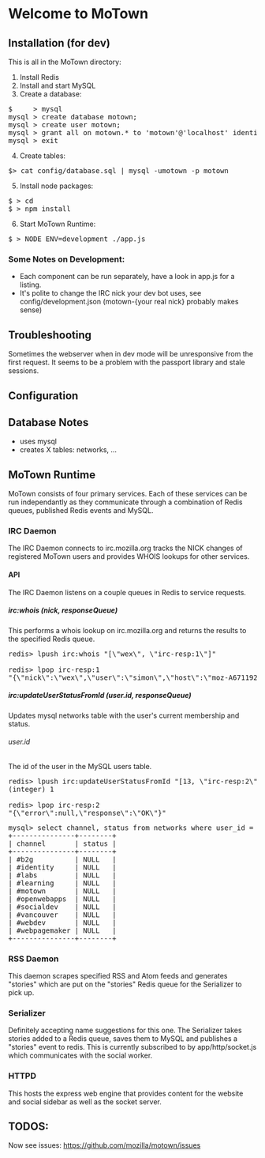 # Welcome to MoTown

## Installation (for dev)

This is all in the MoTown directory:

1. Install Redis
2. Install and start MySQL
3. Create a database:
<pre>
$     > mysql
mysql > create database motown;
mysql > create user motown;
mysql > grant all on motown.* to 'motown'@'localhost' identified by 'motown';
mysql > exit
</pre>
4. Create tables:
<pre>
$> cat config/database.sql | mysql -umotown -p motown
</pre>
5. Install node packages:
<pre>
$ > cd <motown directory>
$ > npm install
</pre>
6. Start MoTown Runtime:

<pre>
$ > NODE_ENV=development ./app.js 
</pre>

### Some Notes on Development:

* Each component can be run separately, have a look in app.js for a listing.
* It's polite to change the IRC nick your dev bot uses, see config/development.json (motown-{your real nick} probably makes sense)

## Troubleshooting

Sometimes the webserver when in dev mode will be unresponsive from the first request. It seems to be a problem with the passport
library and stale sessions.

## Configuration


## Database Notes

* uses mysql
* creates X tables: networks, ...


## MoTown Runtime

MoTown consists of four primary services. Each of these services can be 
run independantly as they communicate through a combination of Redis
queues, published Redis events and MySQL.

### IRC Daemon

The IRC Daemon connects to irc.mozilla.org tracks the NICK changes of 
registered MoTown users and provides WHOIS lookups for other services.

#### API

The IRC Daemon listens on a couple queues in Redis to service requests.

##### irc:whois (nick, responseQueue)

This performs a whois lookup on irc.mozilla.org and returns the results 
to the specified Redis queue.

<pre>
redis> lpush irc:whois "[\"wex\", \"irc-resp:1\"]"

redis> lpop irc-resp:1
"{\"nick\":\"wex\",\"user\":\"simon\",\"host\":\"moz-A6711922.bchsia.telus.net\",\"realname\":\"Simon Wex\",\"channels\":[\"#motown\",\"#b2g\",\"#vancouver\",\"#webdev\",\"#webpagemaker\",\"#socialdev\",\"#identity\",\"#learning\",\"#openwebapps\",\"#labs\"],\"server\":\"concrete.mozilla.org\",\"serverinfo\":\"Phoenix, Arizona, USA\",\"idle\":\"2763\"}"
</pre>

##### irc:updateUserStatusFromId (user.id, responseQueue)

Updates mysql networks table with the user's current membership and status.

###### user.id

The id of the user in the MySQL users table.

<pre>
redis> lpush irc:updateUserStatusFromId "[13, \"irc-resp:2\"]"
(integer) 1

redis> lpop irc-resp:2
"{\"error\":null,\"response\":\"OK\"}"
</pre>

<pre>
mysql> select channel, status from networks where user_id = 13;
+---------------+--------+
| channel       | status |
+---------------+--------+
| #b2g          | NULL   |
| #identity     | NULL   |
| #labs         | NULL   |
| #learning     | NULL   |
| #motown       | NULL   |
| #openwebapps  | NULL   |
| #socialdev    | NULL   |
| #vancouver    | NULL   |
| #webdev       | NULL   |
| #webpagemaker | NULL   |
+---------------+--------+
</pre>


### RSS Daemon

This daemon scrapes specified RSS and Atom feeds and generates "stories"
which are put on the "stories" Redis queue for the Serializer to pick up.

### Serializer

Definitely accepting name suggestions for this one. The Serializer takes 
stories added to a Redis queue, saves them to MySQL and publishes a "stories"
event to redis. This is currently subscribed to by app/http/socket.js which 
communicates with the social worker.

### HTTPD

This hosts the express web engine that provides content for the website and 
social sidebar as well as the socket server.

## TODOS:

Now see issues: https://github.com/mozilla/motown/issues
